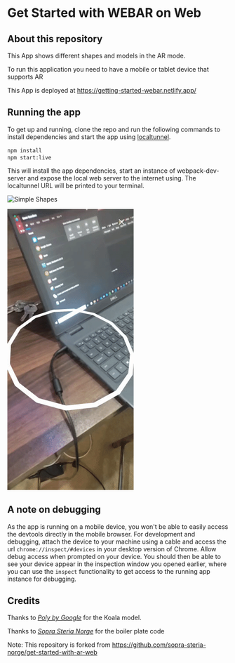 # Get Started with WEBAR on Web

## About this repository

This App shows different shapes and models in the AR mode.

To run this application you need to have a mobile or tablet device that supports AR

This App is deployed at https://getting-started-webar.netlify.app/

## Running the app

To get up and running, clone the repo and run the following commands to install dependencies and start the app using [localtunnel](https://github.com/localtunnel/localtunnel).

    npm install
    npm start:live

This will install the app dependencies, start an instance of webpack-dev-server and expose the local web server to the internet using. The localtunnel URL will be printed to your terminal.

![Simple Shapes](./assets/gifs/simple%20shapes.gif)

![Model](./assets/gifs/3d%20model.gif)

## A note on debugging

As the app is running on a mobile device, you won't be able to easily access the devtools directly in the mobile browser. For development and debugging, attach the device to your machine using a cable and access the url `chrome://inspect/#devices` in your desktop version of Chrome. Allow debug access when prompted on your device. You should then be able to see your device appear in the inspection window you opened earlier, where you can use the `inspect` functionality to get access to the running app instance for debugging.

## Credits

Thanks to [_Poly by Google_](https://poly.pizza/m/fzCu8FM0HfB) for the Koala model.

Thanks to [_Sopra Steria Norge_](https://github.com/sopra-steria-norge) for the boiler plate code

Note: This repository is forked from https://github.com/sopra-steria-norge/get-started-with-ar-web
